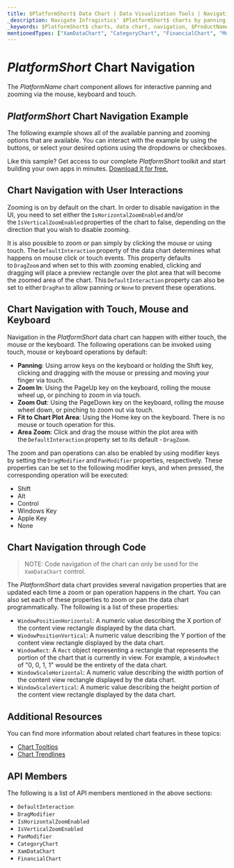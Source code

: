```yaml
---
title: $PlatformShort$ Data Chart | Data Visualization Tools | Navigation | Infragistics
_description: Navigate Infragistics' $PlatformShort$ charts by panning right and left and zooming horizontally and vertically using mouse or touch. Learn about $ProductName$ graph navigation capabilities!
_keywords: $PlatformShort$ charts, data chart, navigation, $ProductName$, Infragistics
mentionedTypes: ["XamDataChart", "CategoryChart", "FinancialChart", "ModifierKeys"]
---
```

# $PlatformShort$ Chart Navigation

The $PlatformName$ chart component allows for interactive panning and zooming via the mouse, keyboard and touch.

## $PlatformShort$ Chart Navigation Example

The following example shows all of the available panning and zooming options that are available. You can interact with the example by using the buttons, or select your desired options using the dropdowns or checkboxes.

<code-view style="height: 600px"
           data-demos-base-url="{environment:dvDemosBaseUrl}"
           iframe-src="{environment:dvDemosBaseUrl}/charts/data-chart-chart-navigation"
           alt="$PlatformShort$ Navigation Example"
           github-src="charts/data-chart/chart-navigation">
</code-view>

<div class="divider--half"></div>

Like this sample? Get access to our complete $PlatformShort$ toolkit and start building your own apps in minutes. <a href="{environment:infragisticsBaseUrl}/products/$ProductSpinal$/download">Download it for free.</a>

## Chart Navigation with User Interactions

Zooming is on by default on the chart. In order to disable navigation in the UI, you need to set either the `IsHorizontalZoomEnabled` and/or the `IsVerticalZoomEnabled` properties of the chart to false, depending on the direction that you wish to disable zooming.

It is also possible to zoom or pan simply by clicking the mouse or using touch. The `DefaultInteraction` property of the data chart determines what happens on mouse click or touch events. This property defaults to `DragZoom` and when set to this with zooming enabled, clicking and dragging will place a preview rectangle over the plot area that will become the zoomed area of the chart. This `DefaultInteraction` property can also be set to either `DragPan` to allow panning or `None` to prevent these operations.

## Chart Navigation with Touch, Mouse and Keyboard

Navigation in the $PlatformShort$ data chart can happen with either touch, the mouse or the keyboard. The following operations can be invoked using touch, mouse or keyboard operations by default:

- **Panning**: Using arrow keys on the keyboard or holding the Shift key, clicking and dragging with the mouse or pressing and moving your finger via touch.
- **Zoom In**: Using the PageUp key on the keyboard, rolling the mouse wheel up, or pinching to zoom in via touch.
- **Zoom Out**: Using the PageDown key on the keyboard, rolling the mouse wheel down, or pinching to zoom out via touch.
- **Fit to Chart Plot Area**: Using the Home key on the keyboard. There is no mouse or touch operation for this.
- **Area Zoom**: Click and drag the mouse within the plot area with the `DefaultInteraction` property set to its default - `DragZoom`.

The zoom and pan operations can also be enabled by using modifier keys by setting the `DragModifier` and `PanModifier` properties, respectively. These properties can be set to the following modifier keys, and when pressed, the corresponding operation will be executed:

- Shift
- Alt
- Control
- Windows Key
- Apple Key
- None

## Chart Navigation through Code

> NOTE: Code navigation of the chart can only be used for the `XamDataChart` control.

The $PlatformShort$ data chart provides several navigation properties that are updated each time a zoom or pan operation happens in the chart. You can also set each of these properties to zoom or pan the data chart programmatically. The following is a list of these properties:

- `WindowPositionHorizontal`: A numeric value describing the X portion of the content view rectangle displayed by the data chart.
- `WindowPositionVertical`: A numeric value describing the Y portion of the content view rectangle displayed by the data chart.
- `WindowRect`: A `Rect` object representing a rectangle that represents the portion of the chart that is currently in view. For example, a `WindowRect` of "0, 0, 1, 1" would be the entirety of the data chart.
- `WindowScaleHorizontal`: A numeric value describing the width portion of the content view rectangle displayed by the data chart.
- `WindowScaleVertical`: A numeric value describing the height portion of the content view rectangle displayed by the data chart.

## Additional Resources

You can find more information about related chart features in these topics:

- [Chart Tooltips](chart-tooltips.md)
- [Chart Trendlines](chart-trendlines.md)

## API Members

The following is a list of API members mentioned in the above sections:

- `DefaultInteraction`
- `DragModifier`
- `IsHorizontalZoomEnabled`
- `IsVerticalZoomEnabled`
- `PanModifier`
- `CategoryChart`
- `XamDataChart`
- `FinancialChart`
